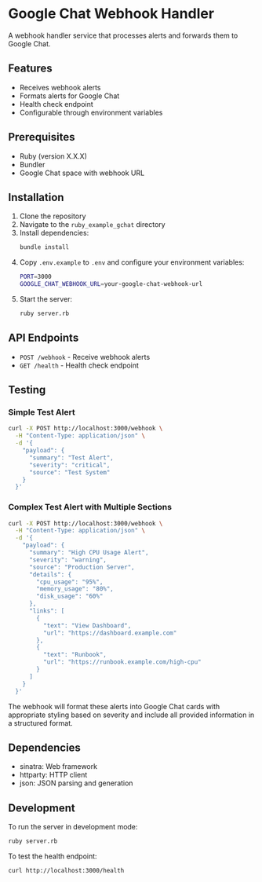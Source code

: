 # Google Chat Webhook Handler

A webhook handler service that processes alerts and forwards them to Google Chat.

## Features

- Receives webhook alerts
- Formats alerts for Google Chat
- Health check endpoint
- Configurable through environment variables

## Prerequisites

- Ruby (version X.X.X)
- Bundler
- Google Chat space with webhook URL

## Installation

1. Clone the repository
2. Navigate to the `ruby_example_gchat` directory
3. Install dependencies:
   ```bash
   bundle install
   ```
4. Copy `.env.example` to `.env` and configure your environment variables:
   ```bash
   PORT=3000
   GOOGLE_CHAT_WEBHOOK_URL=your-google-chat-webhook-url
   ```
5. Start the server:
   ```bash
   ruby server.rb
   ```

## API Endpoints

- `POST /webhook` - Receive webhook alerts
- `GET /health` - Health check endpoint

## Testing

### Simple Test Alert
```bash
curl -X POST http://localhost:3000/webhook \
  -H "Content-Type: application/json" \
  -d '{
    "payload": {
      "summary": "Test Alert",
      "severity": "critical",
      "source": "Test System"
    }
  }'
```

### Complex Test Alert with Multiple Sections
```bash
curl -X POST http://localhost:3000/webhook \
  -H "Content-Type: application/json" \
  -d '{
    "payload": {
      "summary": "High CPU Usage Alert",
      "severity": "warning",
      "source": "Production Server",
      "details": {
        "cpu_usage": "95%",
        "memory_usage": "80%",
        "disk_usage": "60%"
      },
      "links": [
        {
          "text": "View Dashboard",
          "url": "https://dashboard.example.com"
        },
        {
          "text": "Runbook",
          "url": "https://runbook.example.com/high-cpu"
        }
      ]
    }
  }'
```

The webhook will format these alerts into Google Chat cards with appropriate styling based on severity and include all provided information in a structured format.

## Dependencies

- sinatra: Web framework
- httparty: HTTP client
- json: JSON parsing and generation

## Development

To run the server in development mode:
```bash
ruby server.rb
```

To test the health endpoint:
```bash
curl http://localhost:3000/health
```

